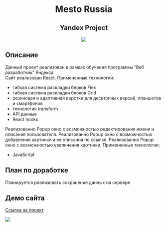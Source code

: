 <h1 align="center">Mesto Russia</h1>

<h2 align="center">Yandex Project</h1>

<p align="center">

<img src="https://img.shields.io/badge/madeby-AnastasiaA1890-blue" >

</p>

## Описание

Данный проект реализован в рамках обучения программы "Веб разработчик" Яндекса.  
Сайт реализован React. Примененные технологии:
* гибкая система раскладки блоков Flex
* гибкая система раскладки блоков Grid
* резиновая и адаптивная верстки для десктопных версий, планшетов и смартфонов
* технология transform
* API данные
* React hooks

Реализованно Popup окно с возможностью редактирования имени и описания пользователя. Реализованно Popup окно с возможностью добавления
картинки и ее описания по ссылке. Реализованно Popup окно с возможностью увеличения картинки.
Примененные технологии:
* JavaScript

## План по доработке

Планируется реализовать сохранение данных на сервере

## Демо сайта

<p align="center">

[Ссылка на проект](https://anastasiaa1890.github.io/mesto/)

<img src="https://i.postimg.cc/PrRpDg4v/Group-3.png" >

</p>
